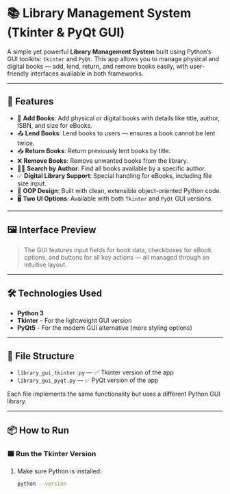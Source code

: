# 📚 Library Management System (Tkinter & PyQt GUI)

A simple yet powerful **Library Management System** built using Python’s GUI toolkits: `tkinter` and `PyQt`. This app allows you to manage physical and digital books — add, lend, return, and remove books easily, with user-friendly interfaces available in both frameworks.

---

## 🚀 Features

- 📖 **Add Books**: Add physical or digital books with details like title, author, ISBN, and size for eBooks.
- 📤 **Lend Books**: Lend books to users — ensures a book cannot be lent twice.
- 📥 **Return Books**: Return previously lent books by title.
- ❌ **Remove Books**: Remove unwanted books from the library.
- 🧑‍💼 **Search by Author**: Find all books available by a specific author.
- ✅ **Digital Library Support**: Special handling for eBooks, including file size input.
- 🧠 **OOP Design**: Built with clean, extensible object-oriented Python code.
- 🖥️ **Two UI Options**: Available with both `Tkinter` and `PyQt` GUI versions.

---

## 🖼️ Interface Preview

> The GUI features input fields for book data, checkboxes for eBook options, and buttons for all key actions — all managed through an intuitive layout.

---

## 🛠️ Technologies Used

- **Python 3**
- **Tkinter** - For the lightweight GUI version
- **PyQt5** - For the modern GUI alternative (more styling options)

---

## 📂 File Structure

- `library_gui_tkinter.py` — ✅ Tkinter version of the app
- `library_gui_pyqt.py` — ✅ PyQt version of the app

Each file implements the same functionality but uses a different Python GUI library.

---

## 📦 How to Run

### 🟦 Run the Tkinter Version

1. Make sure Python is installed:  
   ```bash
   python --version
